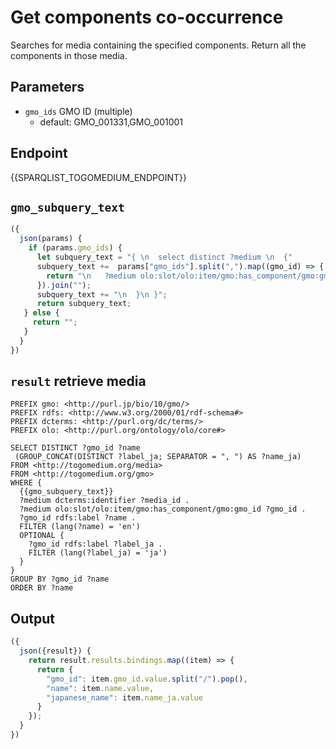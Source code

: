 # Get components co-occurrence
Searches for media containing the specified components. Return all the components in those media.

## Parameters

* `gmo_ids` GMO ID (multiple)
  * default: GMO_001331,GMO_001001

## Endpoint

{{SPARQLIST_TOGOMEDIUM_ENDPOINT}}

## `gmo_subquery_text`
```javascript
({
  json(params) {
    if (params.gmo_ids) {
      let subquery_text = "{ \n  select distinct ?medium \n  {"
      subquery_text +=  params["gmo_ids"].split(",").map((gmo_id) => {
        return "\n   ?medium olo:slot/olo:item/gmo:has_component/gmo:gmo_id gmo:" + gmo_id.trim()  + "."
      }).join("");
      subquery_text += "\n  }\n }";
      return subquery_text;
   } else {
     return "";
   }
  }
})
```

## `result` retrieve media

```sparql
PREFIX gmo: <http://purl.jp/bio/10/gmo/>
PREFIX rdfs: <http://www.w3.org/2000/01/rdf-schema#>
PREFIX dcterms: <http://purl.org/dc/terms/>
PREFIX olo: <http://purl.org/ontology/olo/core#>

SELECT DISTINCT ?gmo_id ?name
 (GROUP_CONCAT(DISTINCT ?label_ja; SEPARATOR = ", ") AS ?name_ja)
FROM <http://togomedium.org/media>
FROM <http://togomedium.org/gmo>
WHERE {
  {{gmo_subquery_text}}
  ?medium dcterms:identifier ?media_id .
  ?medium olo:slot/olo:item/gmo:has_component/gmo:gmo_id ?gmo_id .
  ?gmo_id rdfs:label ?name .
  FILTER (lang(?name) = 'en')
  OPTIONAL {
    ?gmo_id rdfs:label ?label_ja .
    FILTER (lang(?label_ja) = 'ja')
  }
}
GROUP BY ?gmo_id ?name
ORDER BY ?name
```

## Output

```javascript
({
  json({result}) {
	return result.results.bindings.map((item) => {
      return {
        "gmo_id": item.gmo_id.value.split("/").pop(),
        "name": item.name.value,
        "japanese_name": item.name_ja.value
      }
    });
  }
})
```